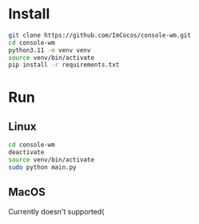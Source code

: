 # Install

```bash
git clone https://github.com/ImCocos/console-wm.git
cd console-wm
python3.11 -m venv venv
source venv/bin/activate
pip install -r requirements.txt
```

# Run

## Linux

```bash
cd console-wm
deactivate
source venv/bin/activate
sudo python main.py
```

## MacOS

Currently doesn't supported(
